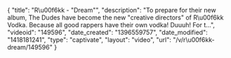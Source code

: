 {
    "title": "R\u00f6kk - \"Dream\"",
    "description": "To prepare for their new album, The Dudes have become the new \"creative directors\" of R\u00f6kk Vodka. Because all good rappers have their own vodka! Duuuh! For t...",
    "videoid": "149596",
    "date_created": "1396559757",
    "date_modified": "1418181241",
    "type": "captivate",
    "layout": "video",
    "url": "\/v\/r\u00f6kk-dream\/149596"
}